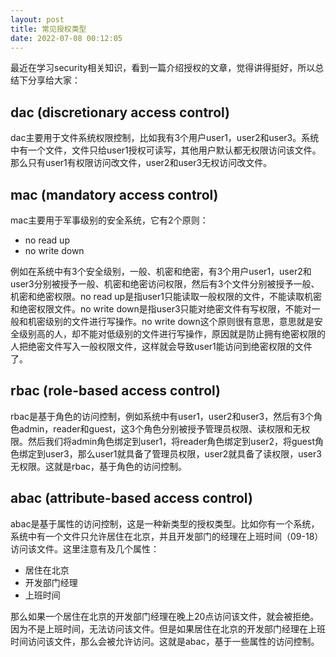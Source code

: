 ```yaml
---
layout: post
title: 常见授权类型
date: 2022-07-08 00:12:05
---
```


最近在学习security相关知识，看到一篇介绍授权的文章，觉得讲得挺好，所以总结下分享给大家：

## dac (discretionary access control)

dac主要用于文件系统权限控制，比如我有3个用户user1，user2和user3。系统中有一个文件，文件只给user1授权可读写，其他用户默认都无权限访问该文件。那么只有user1有权限访问改文件，user2和user3无权访问改文件。

## mac (mandatory access control)

mac主要用于军事级别的安全系统，它有2个原则：

- no read up
- no write down

例如在系统中有3个安全级别，一般、机密和绝密，有3个用户user1，user2和user3分别被授予一般、机密和绝密访问权限，然后有3个文件分别被授予一般、机密和绝密权限。no read up是指user1只能读取一般权限的文件，不能读取机密和绝密权限文件。no write down是指user3只能对绝密文件有写权限，不能对一般和机密级别的文件进行写操作。no write down这个原则很有意思，意思就是安全级别高的人，却不能对低级别的文件进行写操作，原因就是防止拥有绝密权限的人把绝密文件写入一般权限文件，这样就会导致user1能访问到绝密权限的文件了。

## rbac (role-based access control)

rbac是基于角色的访问控制，例如系统中有user1，user2和user3，然后有3个角色admin，reader和guest，这3个角色分别被授予管理员权限、读权限和无权限。然后我们将admin角色绑定到user1，将reader角色绑定到user2，将guest角色绑定到user3，那么user1就具备了管理员权限，user2就具备了读权限，user3无权限。这就是rbac，基于角色的访问控制。

## abac (attribute-based access control)

abac是基于属性的访问控制，这是一种新类型的授权类型。比如你有一个系统，系统中有一个文件只允许居住在北京，并且开发部门的经理在上班时间（09-18）访问该文件。这里注意有及几个属性：

- 居住在北京
- 开发部门经理
- 上班时间

那么如果一个居住在北京的开发部门经理在晚上20点访问该文件，就会被拒绝。因为不是上班时间，无法访问该文件。但是如果居住在北京的开发部门经理在上班时间访问该文件，那么会被允许访问。这就是abac，基于一些属性的访问控制。
